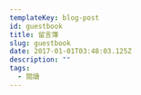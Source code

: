 ```yaml
---
templateKey: blog-post
id: guestbook
title: 留言簿
slug: guestbook
date: 2017-01-01T03:48:03.125Z
description: ""
tags:
  - 閱讀
---
```

